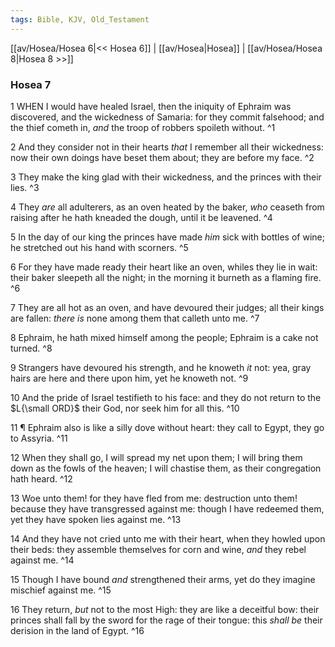 ```yaml
---
tags: Bible, KJV, Old_Testament
---
```


[[av/Hosea/Hosea 6|<< Hosea 6]] | [[av/Hosea|Hosea]] | [[av/Hosea/Hosea 8|Hosea 8 >>]]

### Hosea 7

1 WHEN I would have healed Israel, then the iniquity of Ephraim was discovered, and the wickedness of Samaria: for they commit falsehood; and the thief cometh in, _and_ the troop of robbers spoileth without. ^1

2 And they consider not in their hearts _that_ I remember all their wickedness: now their own doings have beset them about; they are before my face. ^2

3 They make the king glad with their wickedness, and the princes with their lies. ^3

4 They _are_ all adulterers, as an oven heated by the baker, _who_ ceaseth from raising after he hath kneaded the dough, until it be leavened. ^4

5 In the day of our king the princes have made _him_ sick with bottles of wine; he stretched out his hand with scorners. ^5

6 For they have made ready their heart like an oven, whiles they lie in wait: their baker sleepeth all the night; in the morning it burneth as a flaming fire. ^6

7 They are all hot as an oven, and have devoured their judges; all their kings are fallen: _there_ _is_ none among them that calleth unto me. ^7

8 Ephraim, he hath mixed himself among the people; Ephraim is a cake not turned. ^8

9 Strangers have devoured his strength, and he knoweth _it_ not: yea, gray hairs are here and there upon him, yet he knoweth not. ^9

10 And the pride of Israel testifieth to his face: and they do not return to the $L{\small ORD}$ their God, nor seek him for all this. ^10

11 ¶ Ephraim also is like a silly dove without heart: they call to Egypt, they go to Assyria. ^11

12 When they shall go, I will spread my net upon them; I will bring them down as the fowls of the heaven; I will chastise them, as their congregation hath heard. ^12

13 Woe unto them! for they have fled from me: destruction unto them! because they have transgressed against me: though I have redeemed them, yet they have spoken lies against me. ^13

14 And they have not cried unto me with their heart, when they howled upon their beds: they assemble themselves for corn and wine, _and_ they rebel against me. ^14

15 Though I have bound _and_ strengthened their arms, yet do they imagine mischief against me. ^15

16 They return, _but_ not to the most High: they are like a deceitful bow: their princes shall fall by the sword for the rage of their tongue: this _shall_ _be_ their derision in the land of Egypt. ^16

